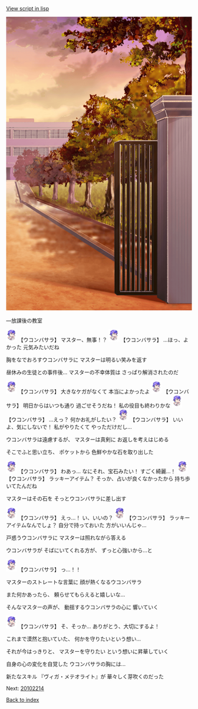 [View script in lisp](../scripts/20102213.txt)

![schoolgate_evening.png](../images/backgrounds/schoolgate_evening.png)

―放課後の教室

<img src="../images/units/201021.png" alt="201021.png" height="34"/>
【ウコンバサラ】
マスター、無事！？

<img src="../images/units/201021.png" alt="201021.png" height="34"/>
【ウコンバサラ】
…ほっ、よかった
元気みたいだね

胸をなでおろすウコンバサラに
マスターは明るい笑みを返す

昼休みの生徒との事件後…
マスターの不幸体質は
さっぱり解消されたのだ

<img src="../images/units/201021.png" alt="201021.png" height="34"/>
【ウコンバサラ】
大きなケガがなくて
本当によかったよ

<img src="../images/units/201021.png" alt="201021.png" height="34"/>
【ウコンバサラ】
明日からはいつも通り
過ごせそうだね！
私の役目も終わりかな

<img src="../images/units/201021.png" alt="201021.png" height="34"/>
【ウコンバサラ】
…えっ？
何かお礼がしたい？

<img src="../images/units/201021.png" alt="201021.png" height="34"/>
【ウコンバサラ】
いいよ、気にしないで！
私がやりたくて
やっただけだし…

ウコンバサラは遠慮するが、
マスターは真剣に
お返しを考えはじめる

そこでふと思い立ち、
ポケットから
色鮮やかな石を取り出した

<img src="../images/units/201021.png" alt="201021.png" height="34"/>
【ウコンバサラ】
わあっ…
なにそれ、宝石みたい！
すごく綺麗…！

<img src="../images/units/201021.png" alt="201021.png" height="34"/>
【ウコンバサラ】
ラッキーアイテム？
そっか、占いが良くなかったから
持ち歩いてたんだね

マスターはその石を
そっとウコンバサラに差し出す

<img src="../images/units/201021.png" alt="201021.png" height="34"/>
【ウコンバサラ】
えっ…！
い、いいの？

<img src="../images/units/201021.png" alt="201021.png" height="34"/>
【ウコンバサラ】
ラッキーアイテムなんでしょ？
自分で持っておいた
方がいいんじゃ…

戸惑うウコンバサラに
マスターは照れながら答える

ウコンバサラが
そばにいてくれる方が、
ずっと心強いから…と

<img src="../images/units/201021.png" alt="201021.png" height="34"/>
【ウコンバサラ】
っ…！！

マスターのストレートな言葉に
顔が熱くなるウコンバサラ

また何かあったら、
頼らせてもらえると嬉しいな…

そんなマスターの声が、
動揺するウコンバサラの心に
響いていく

<img src="../images/units/201021.png" alt="201021.png" height="34"/>
【ウコンバサラ】
そ、そっか…
ありがとう、大切にするよ！

これまで漠然と抱いていた、
何かを守りたいという想い…

それが今はっきりと、
マスターを守りたい
という想いに昇華していく

自身の心の変化を自覚した
ウコンバサラの胸には…

新たなスキル
『ヴィガ・メテオライト』が
華々しく芽吹くのだった


Next: [20102214](20102214.md)

[Back to index](index.md)
